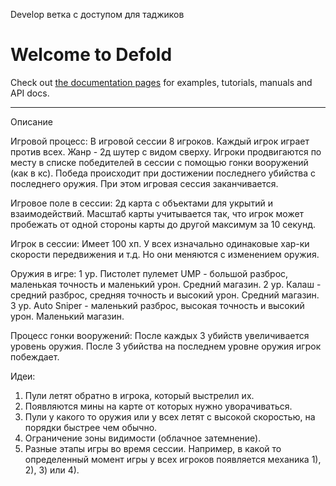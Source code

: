 ﻿Develop ветка с доступом для таджиков

# Welcome to Defold
Check out [the documentation pages](https://defold.com/learn) for examples, tutorials, manuals and API docs.


---

Описание

Игровой процесс:
В игровой сессии 8 игроков. Каждый игрок играет против всех.
Жанр - 2д шутер с видом сверху. Игроки продвигаются по месту в списке победителей в сессии с помощью гонки вооружений (как в кс).
Победа происходит при достижении последнего убийства с последнего оружия. При этом игровая сессия заканчивается.

Игровое поле в сессии:
2д карта с объектами для укрытий и взаимодействий.
Масштаб карты учитывается так, что игрок может пробежать от одной стороны карты до другой максимум за 10 секунд.

Игрок в сессии:
Имеет 100 хп. У всех изначально одинаковые хар-ки скорости передвижения и т.д. Но они меняются с изменением оружия.

Оружия в игре:
1 ур. Пистолет пулемет UMP - большой разброс, маленькая точность и маленький урон. Средний магазин.
2 ур. Калаш - средний разброс, средняя точность и высокий урон. Средний магазин.
3 ур. Auto Sniper - маленький разброс, высокая точность и высокий урон. Маленький магазин.

Процесс гонки вооружений:
После каждых 3 убийств увеличивается уровень оружия.
После 3 убийства на последнем уровне оружия игрок побеждает.

Идеи:
1) Пули летят обратно в игрока, который выстрелил их.
2) Появляются мины на карте от которых нужно уворачиваться.
3) Пули у какого то оружия или у всех летят с высокой скоростью, на порядки быстрее чем обычно.
4) Ограничение зоны видимости (облачное затемнение).
5) Разные этапы игры во время сессии. Например, в какой то определенный момент игры у всех игроков появляется механика 1), 2), 3) или 4).


